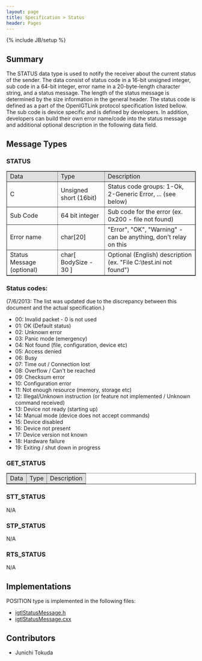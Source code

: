 ```yaml
---
layout: page
title: Specification > Status
header: Pages
---
```

{% include JB/setup %}

## Summary

The STATUS data type is used to notify the receiver about the current status of the sender.
The data consist of status code in a 16-bit unsigned integer, sub code in a 64-bit integer,
error name in a 20-byte-length character string, and a status message. The length of
the status message is determined by the size information in the general header.
The status code is defined as a part of the OpenIGTLink protocol specification listed
bellow. The sub code is device specific and is defined by developers. In addition,
developers can build their own error name/code into the status message and additional
optional description in the following data field.


## Message Types

### STATUS

<table border="1" cellpadding="5" cellspacing="0">
<tr>
<td style="background:#e0e0e0;"> Data
</td><td style="background:#e0e0e0;"> Type
</td><td style="background:#e0e0e0;"> Description
</td></tr>
<tr>
<td align="left"> C
</td><td align="left"> Unsigned short (16bit)
</td><td align="left"> Status code groups: 1-Ok, 2-Generic Error, ... (see below)
</td></tr>
<tr>
<td align="left"> Sub Code
</td><td align="left"> 64 bit integer
</td><td align="left"> Sub code for the error (ex. 0x200 - file not found)
</td></tr>
<tr>
<td align="left"> Error name
</td><td align="left"> char[20]
</td><td align="left"> "Error", "OK", "Warning" - can be anything, don't relay on this
</td></tr>
<tr>
<td align="left"> Status Message (optional)
</td><td align="left"> char[ BodySize - 30 ]
</td><td align="left"> Optional (English) description (ex. "File C:\test.ini not found")
</td></tr>
</table>

### Status codes:

(7/6/2013: The list was updated due to the discrepancy between this document and the actual specification.)

- 00: Invalid packet - 0 is not used
- 01: OK (Default status)
- 02: Unknown error
- 03: Panic mode (emergency)
- 04: Not found (file, configuration, device etc)
- 05: Access denied
- 06: Busy
- 07: Time out / Connection lost
- 08: Overflow / Can't be reached
- 09: Checksum error
- 10: Configuration error
- 11: Not enough resource (memory, storage etc)
- 12: Illegal/Unknown instruction (or feature not implemented / Unknown command received)
- 13: Device not ready (starting up)
- 14: Manual mode (device does not accept commands)
- 15: Device disabled
- 16: Device not present
- 17: Device version not known
- 18: Hardware failure
- 19: Exiting / shut down in progress



### GET_STATUS

<table border="1" cellpadding="5" cellspacing="0" align="center">
<tr>
<td style="background:#e0e0e0;"> Data
</td><td style="background:#e0e0e0;"> Type
</td><td style="background:#e0e0e0;"> Description
</td></tr>
</table>

### STT_STATUS

N/A

### STP_STATUS

N/A

### RTS_STATUS

N/A

## Implementations

POSITION type is implemented in the following files:

* [igtlStatusMessage.h](https://github.com/openigtlink/OpenIGTLink/tree/release-2.0/Source/igtlStatusMessage.h)
* [igtlStatusMessage.cxx](https://github.com/openigtlink/OpenIGTLink/tree/release-2.0/Source/igtlStatusMessage.cxx)

## Contributors

* Junichi Tokuda